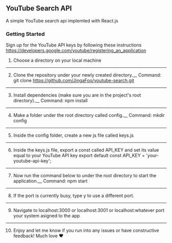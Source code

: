 ## YouTube Search API

A simple YouTube search api implemted with React.js

### Getting Started

Sign up for the YouTube API keys by following these instructions
https://developers.google.com/youtube/registering_an_application

1. Choose a directory on your local machine
-----------------------------------------
2. Clone the repository under your newly created directory.__
Command: 
git clone https://github.com/JingaFoo/youtube-search.git
-----------------------------------------
3. Install dependencies (make sure you are in the project's root directory).__ 
Command: 
npm install
-----------------------------------------
4. Make a folder under the root directory called config.__ 
Command: 
mkdir config
-----------------------------------------
5. Inside the config folder, create a new js file called keys.js
-----------------------------------------
6. Inside the keys.js file, export a const called API_KEY and set its value equal to your YouTube API key
export default const API_KEY = 'your-youtube-api-key';
-----------------------------------------
7. Now run the command below to under the root directory to start the application.__
Command: 
npm start
-----------------------------------------
8. If the port is currently busy, type y to use a different port.
-----------------------------------------
9. Navigate to localhost:3000 or localhost:3001 or localhost:whatever port your system asigned to the app
-----------------------------------------
10. Enjoy and let me know if you run into any issues or have constructive feedback! Much love :heart:


